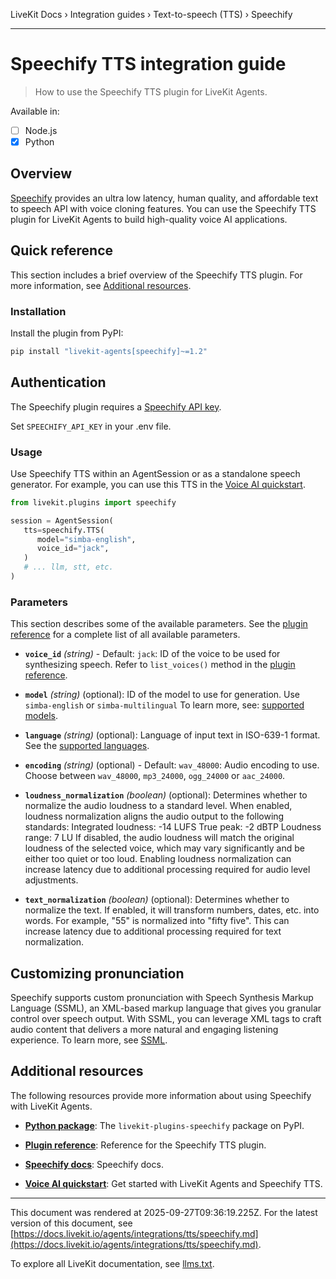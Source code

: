 LiveKit Docs › Integration guides › Text-to-speech (TTS) › Speechify

---

# Speechify TTS integration guide

> How to use the Speechify TTS plugin for LiveKit Agents.

Available in:
- [ ] Node.js
- [x] Python

## Overview

[Speechify](https://speechify.com) provides an ultra low latency, human quality, and affordable text to speech API with voice cloning features. You can use the Speechify TTS plugin for LiveKit Agents to build high-quality voice AI applications.

## Quick reference

This section includes a brief overview of the Speechify TTS plugin. For more information, see [Additional resources](#additional-resources).

### Installation

Install the plugin from PyPI:

```bash
pip install "livekit-agents[speechify]~=1.2"

```

## Authentication

The Speechify plugin requires a [Speechify API key](https://console.sws.speechify.com).

Set `SPEECHIFY_API_KEY` in your .env file.

### Usage

Use Speechify TTS within an AgentSession or as a standalone speech generator. For example, you can use this TTS in the [Voice AI quickstart](https://docs.livekit.io/agents/start/voice-ai.md).

```python
from livekit.plugins import speechify

session = AgentSession(
   tts=speechify.TTS(
      model="simba-english",
      voice_id="jack",
   )
   # ... llm, stt, etc.
)

```

### Parameters

This section describes some of the available parameters. See the [plugin reference](https://docs.livekit.io/reference/python/v1/livekit/plugins/speechify/index.html.md#livekit.plugins.speechify.TTS) for a complete list of all available parameters.

- **`voice_id`** _(string)_ - Default: `jack`: ID of the voice to be used for synthesizing speech. Refer to `list_voices()` method in the [plugin reference](https://docs.livekit.io/reference/python/v1/livekit/plugins/speechify/index.html.md#livekit.plugins.speechify.TTS.list_voices).

- **`model`** _(string)_ (optional): ID of the model to use for generation. Use `simba-english` or `simba-multilingual` To learn more, see: [supported models](https://docs.sws.speechify.com/v1/docs/get-started/models).

- **`language`** _(string)_ (optional): Language of input text in ISO-639-1 format. See the [supported languages](https://docs.sws.speechify.com/v1/docs/features/language-support).

- **`encoding`** _(string)_ (optional) - Default: `wav_48000`: Audio encoding to use. Choose between `wav_48000`, `mp3_24000`, `ogg_24000` or `aac_24000`.

- **`loudness_normalization`** _(boolean)_ (optional): Determines whether to normalize the audio loudness to a standard level. When enabled, loudness normalization aligns the audio output to the following standards: Integrated loudness: -14 LUFS True peak: -2 dBTP Loudness range: 7 LU If disabled, the audio loudness will match the original loudness of the selected voice, which may vary significantly and be either too quiet or too loud. Enabling loudness normalization can increase latency due to additional processing required for audio level adjustments.

- **`text_normalization`** _(boolean)_ (optional): Determines whether to normalize the text. If enabled, it will transform numbers, dates, etc. into words. For example, "55" is normalized into "fifty five". This can increase latency due to additional processing required for text normalization.

## Customizing pronunciation

Speechify supports custom pronunciation with Speech Synthesis Markup Language (SSML), an XML-based markup language that gives you granular control over speech output. With SSML, you can leverage XML tags to craft audio content that delivers a more natural and engaging listening experience. To learn more, see [SSML](https://docs.sws.speechify.com/v1/docs/features/ssml).

## Additional resources

The following resources provide more information about using Speechify with LiveKit Agents.

- **[Python package](https://pypi.org/project/livekit-plugins-speechify/)**: The `livekit-plugins-speechify` package on PyPI.

- **[Plugin reference](https://docs.livekit.io/reference/python/v1/livekit/plugins/speechify/index.html.md#livekit.plugins.speechify.TTS)**: Reference for the Speechify TTS plugin.

- **[Speechify docs](https://docs.sws.speechify.com/v1/docs)**: Speechify docs.

- **[Voice AI quickstart](https://docs.livekit.io/agents/start/voice-ai.md)**: Get started with LiveKit Agents and Speechify TTS.

---

This document was rendered at 2025-09-27T09:36:19.225Z.
For the latest version of this document, see [https://docs.livekit.io/agents/integrations/tts/speechify.md](https://docs.livekit.io/agents/integrations/tts/speechify.md).

To explore all LiveKit documentation, see [llms.txt](https://docs.livekit.io/llms.txt).